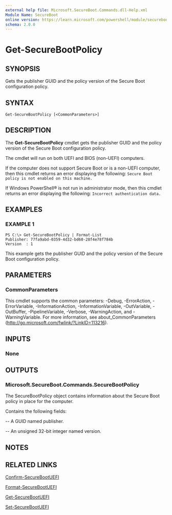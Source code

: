 ```yaml
---
external help file: Microsoft.SecureBoot.Commands.dll-Help.xml
Module Name: SecureBoot
online version: https://learn.microsoft.com/powershell/module/secureboot/get-securebootpolicy?view=windowsserver2012-ps&wt.mc_id=ps-gethelp
schema: 2.0.0
---
```


# Get-SecureBootPolicy

## SYNOPSIS
Gets the publisher GUID and the policy version of the Secure Boot configuration policy.

## SYNTAX

```
Get-SecureBootPolicy [<CommonParameters>]
```

## DESCRIPTION
The **Get-SecureBootPolicy** cmdlet gets the publisher GUID and the policy version of the Secure Boot configuration policy.

The cmdlet will run on both UEFI and BIOS (non-UEFI) computers.

If the computer does not support Secure Boot or is a non-UEFI computer, then this cmdlet returns an error displaying the following: `Secure Boot policy is not enabled on this machine.`

If Windows PowerShell® is not run in administrator mode, then this cmdlet returns an error displaying the following: `Incorrect authentication data.`

## EXAMPLES

### EXAMPLE 1
```
PS C:\> Get-SecureBootPolicy | Format-List
Publisher: 77fa9abd-0359-4d32-bd60-28f4e78f784b 
Version  : 1
```

This example gets the publisher GUID and the policy version of the Secure Boot configuration policy.

## PARAMETERS

### CommonParameters
This cmdlet supports the common parameters: -Debug, -ErrorAction, -ErrorVariable, -InformationAction, -InformationVariable, -OutVariable, -OutBuffer, -PipelineVariable, -Verbose, -WarningAction, and -WarningVariable. For more information, see about_CommonParameters (http://go.microsoft.com/fwlink/?LinkID=113216).

## INPUTS

### None

## OUTPUTS

### Microsoft.SecureBoot.Commands.SecureBootPolicy
The SecureBootPolicy object contains information about the Secure Boot policy in place for the computer.

Contains the following fields: 

 -- A GUID named publisher. 

 -- An unsigned 32-bit integer named version.

## NOTES

## RELATED LINKS

[Confirm-SecureBootUEFI](./Confirm-SecureBootUEFI.md)

[Format-SecureBootUEFI](./Format-SecureBootUEFI.md)

[Get-SecureBootUEFI](./Get-SecureBootUEFI.md)

[Set-SecureBootUEFI](./Set-SecureBootUEFI.md)

